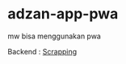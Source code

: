 # adzan-app-pwa

mw bisa menggunakan pwa

Backend : <a href="https://github.com/fadilkun45/api-scrapping">Scrapping</a>
